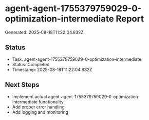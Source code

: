 # agent-agent-1755379759029-0-optimization-intermediate Report

Generated: 2025-08-18T11:22:04.832Z

## Status
- Task: agent-agent-1755379759029-0-optimization-intermediate
- Status: Completed
- Timestamp: 2025-08-18T11:22:04.832Z

## Next Steps
- Implement actual agent-agent-1755379759029-0-optimization-intermediate functionality
- Add proper error handling
- Add logging and monitoring

